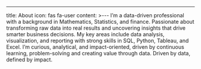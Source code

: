 ---
title: About
  icon: fas fa-user
  content: >---
    I’m a data-driven professional with a background in Mathematics, Statistics, and finance. 
    Passionate about transforming raw data into real results and uncovering insights that drive smarter business decisions. 
    My key areas include data analysis, visualization, and reporting  with strong skills in SQL, Python, Tableau, and Excel. 
    I’m curious, analytical, and impact-oriented, driven by continuous learning, problem-solving and creating value through data. 
    Driven by data, defined by impact.



